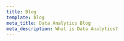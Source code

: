 ```yaml
---
title: Blog
template: blog
meta_title: Data Analytics Blog
meta_description: What is Data Analytics?
---
```

